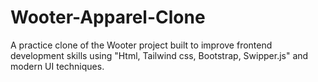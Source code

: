 # Wooter-Apparel-Clone
A practice clone of the Wooter project built to improve frontend development skills using "Html, Tailwind css, Bootstrap, Swipper.js" and modern UI techniques.
